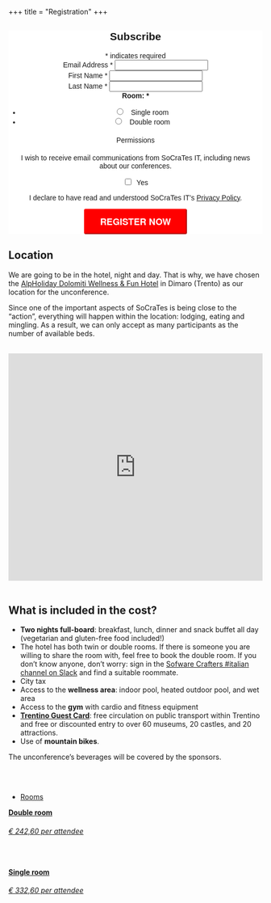 +++
title = "Registration"
+++


<style type="text/css">
    #registration-form {
        margin-bottom: 20em;
    }
</style>
<div class="registration-form" style="text-align: center;">
    <!-- Begin Mailchimp Signup Form -->
    <link href="//cdn-images.mailchimp.com/embedcode/classic-10_7.css" rel="stylesheet" type="text/css">
    <link href="/css/mailchimp.css" rel="stylesheet">
    <style type="text/css">
        #mc_embed_signup {
            clear: left;
            font: 14px Helvetica, Arial, sans-serif;
        }
        #mc-embedded-subscribe-form input[type=checkbox] {
            display: inline;
            width: auto;
            margin-right: 10px;
        }
        #mergeRow-gdpr {
            margin-top: 20px;
        }
        #mergeRow-gdpr fieldset label {
            font-weight: normal;
        }
        #mc-embedded-subscribe-form .mc_fieldset {
            border: none;
            min-height: 0px;
            padding-bottom: 0px;
        }
        #mc_embed_signup .button {
            padding: 10px 30px;
            border-color: red;
            border-radius: 3px;
            text-transform: uppercase;
            font-family: "HelveticaNeue-Light", "Helvetica Neue Light", "Helvetica Neue", Helvetica, Arial, "Lucida Grande", sans-serif;
            font-size: 18px;
            font-weight: 700;
            color: #fff;
            background-color: red;
            height: auto;
        }
        #mc_embed_signup .button:hover {
            background-color: green;
        }
        #gdpr: {
            border: 1px solid red;
        }
    </style>
    <!-- Begin Mailchimp Signup Form -->
    <style type="text/css">
        #mc_embed_signup {
            background: #fff;
            clear: left;
            font: 14px Helvetica, Arial, sans-serif;
        }
        /* Add your own Mailchimp form style overrides in your site stylesheet or in this style block.
        We recommend moving this block and the preceding CSS link to the HEAD of your HTML file. */
    </style>
    <style type="text/css">
        #mc-embedded-subscribe-form input[type=checkbox] {
            display: inline;
            width: auto;
            margin-right: 10px;
        }
        #mergeRow-gdpr {
            margin-top: 20px;
        }
        #mergeRow-gdpr fieldset label {
            font-weight: normal;
        }
        #mc-embedded-subscribe-form .mc_fieldset {
            border: none;
            min-height: 0px;
            padding-bottom: 0px;
        }
    </style>
    <div id="mc_embed_signup">
        <form
            action="https://socrates-conference.us20.list-manage.com/subscribe/post?u=4e24ba7602f7acf9fe79737d3&amp;id=1b715b2bcc"
            method="post" id="mc-embedded-subscribe-form" name="mc-embedded-subscribe-form" class="validate"
            target="_blank" novalidate>
            <div id="mc_embed_signup_scroll">
                <h2>Subscribe</h2>
                <div class="indicates-required"><span class="asterisk">*</span> indicates required</div>
                <div class="mc-field-group">
                    <label for="mce-EMAIL">Email Address <span class="asterisk">*</span></label>
                    <input type="email" value="" name="EMAIL" class="required email" id="mce-EMAIL">
                </div>
                <div class="mc-field-group">
                    <label for="mce-FNAME">First Name <span class="asterisk">*</span></label>
                    <input type="text" value="" name="FNAME" class="required" id="mce-FNAME">
                </div>
                <div class="mc-field-group">
                    <label for="mce-LNAME">Last Name <span class="asterisk">*</span></label>
                    <input type="text" value="" name="LNAME" class="required" id="mce-LNAME">
                </div>
                <div class="mc-field-group input-group">
                    <strong>Room: <span class="asterisk">*</span></strong>
                    <ul>
                        <li>
                            <input type="radio" value="Single room" name="MMERGE4" id="mce-MMERGE4-0">
                            <label for="mce-MMERGE4-0" style="padding-left:8px">Single room</label>
                        </li>
                        <li>
                            <input type="radio" value="Double room" name="MMERGE4" id="mce-MMERGE4-1">
                            <label for="mce-MMERGE4-1" style="padding-left:8px">Double room</label>
                        </li>
                    </ul>
                </div>
                <div id="mergeRow-gdpr" class="mergeRow gdpr-mergeRow content__gdprBlock mc-field-group">
                    <div class="content__gdpr">
                        <label>Permissions</label>
                        <fieldset class="mc_fieldset gdprRequired mc-field-group" name="interestgroup_field">
                            <p>I wish to receive email communications from SoCraTes IT, including news about our
                                conferences.</p>
                            <label class="checkbox subfield" for="gdpr_45021">
                                <input type="checkbox" id="gdpr_45021" name="gdpr[45021]" value="Y" class="av-checkbox gdpr"><span>Yes</span>
                            </label>
                        </fieldset>
                        <p></p>
                        <p></p>
                        <p></p>
                        <p>I declare to have read and understood SoCraTes IT’s <a href="/privacy-policy">Privacy Policy</a>.</p>
                    </div>
                </div>
                <div id="mce-responses" class="clear">
                    <div class="response" id="mce-error-response" style="display:none"></div>
                    <div class="response" id="mce-success-response" style="display:none"></div>
                </div>
                <!-- real people should not fill this in and expect good things - do not remove this or risk form bot signups-->
                <div style="position: absolute; left: -5000px;" aria-hidden="true">
                  <input type="text" name="b_4e24ba7602f7acf9fe79737d3_1b715b2bcc" tabindex="-1" value="">
                </div>
                <div style="position: absolute; left: -5000px;" aria-hidden="true">
                  <input type="text" name="b_4e24ba7602f7acf9fe79737d3_  be9dbd9e7a" tabindex="-1" value="">
                </div>
                <div class="clear">
                    <input type="submit" value="Register now" name="subscribe" id="mc-embedded-subscribe" class="button">
                </div>
            </div>
        </form>
    </div>
</div>
<!--End mc_embed_signup-->

## Location
We are going to be in the hotel, night and day. That is why, we have chosen the [AlpHoliday Dolomiti Wellness & Fun Hotel](https://www.alpholiday.it/) in Dimaro (Trento) as our location for the unconference.

Since one of the important aspects of SoCraTes is being close to the “action”, everything will happen within
the location: lodging, eating and mingling. As a result, we can only accept as many participants as the
number of available beds.
<br/><br/>

<div class="container">
  <div class="intro-text">
    <iframe src="https://www.google.com/maps/embed?pb=!1m18!1m12!1m3!1d2755.0953848831678!2d10.869012615586582!3d46.327800479120626!2m3!1f0!2f0!3f0!3m2!1i1024!2i768!4f13.1!3m3!1m2!1s0x4782f59f0efeb1bf%3A0xee0d0102dd67f101!2sHotel%20AlpHoliday%20Dolomiti!5e0!3m2!1sen!2sch!4v1582100329275!5m2!1sen!2sch" width="100%" height="450" frameborder="0" style="border:0;" allowfullscreen=""></iframe>        
  </div>
</div>

<br/>

## What is included in the cost?

* **Two nights full-board**: breakfast, lunch, dinner and snack buffet all day (vegetarian and gluten-free food included!)
* The hotel has both twin or double rooms. If there is someone you are willing to share the room with, feel free to book the double room. If you don’t know anyone, don’t worry: sign in the [Sofware Crafters #italian channel on Slack](http://bit.ly/SlackSocrates) and find a suitable roommate.
* City tax
* Access to the **wellness area**: indoor pool, heated outdoor pool, and wet area
* Access to the **gym** with cardio and fitness equipment
* [**Trentino Guest Card**](https://www.visittrentino.info/en/experience/trentino-guest-card): free circulation on public transport within Trentino and free or discounted entry to over 60 museums, 20 castles, and 20 attractions.
* Use of **mountain bikes**.

The unconference’s beverages will be covered by the sponsors.

<br/><br/>

<div class="row schedule schedule-light">
    <ul class="nav nav-schedule">
        <li><a href="Rooms" data-toggle="tab">Rooms</a></li>
    </ul>
    <div class="tab-content">
        <div id="schedule3_day1" class="tab-pane fade active in">
            <div class="panel-group" id="schedule3_day1_timeline">
                <div class="panel schedule-item">
                    <a data-toggle="collapse" href="#schedule3_day1_time1" class="schedule-item-toggle">
                        <strong class="time highlight">Double room</strong>
                        <div class="lecture-icon-wrapper"><span class="fa fa-bed"></span></div>
                        <h6 class="time highlight price">€ 242,60 per attendee</h6>
                    </a>
                    <div id="schedule3_day1_time1" class="panel-collapse collapse in schedule-item-body">
                        <p class="description">&nbsp;</p>
                    </div>
                </div>
                <div class="panel schedule-item">
                    <a data-toggle="collapse" href="#schedule3_day1_time1" class="schedule-item-toggle">
                        <strong class="time highlight">Single room</strong>
                        <div class="lecture-icon-wrapper"><span class="fa fa-bed"></span></div>
                        <h6 class="time highlight price">€ 332,60 per attendee</h6>
                    </a>
                    <div id="schedule3_day1_time1" class="panel-collapse collapse in schedule-item-body">
                        <p class="description">&nbsp;</p>
                    </div>
                </div>
            </div>
        </div>
    </div>
</div>
